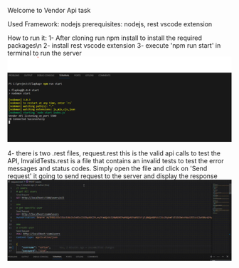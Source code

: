 Welcome to Vendor Api task

Used Framework: nodejs
prerequisites: nodejs, rest vscode extension

How to run it:
1- After cloning run npm install to install the required packages\n
2- install rest vscode extension
3- execute 'npm run start' in terminal to run the server
![Alt text](./src/start.png)

4- there is two .rest files, request.rest this is the valid api calls to test the API,
InvalidTests.rest is a file that contains an invalid tests to test the error messages and status codes.
Simply open the file and click on 'Send request' it going to send request to the server and display the response
![Alt text](./src/reqDemo.gif)
